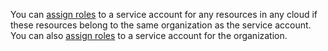 You can [assign roles](../iam/operations/sa/assign-role-for-sa.md#binding-role-resource) to a service account for any resources in any cloud if these resources belong to the same organization as the service account. You can also [assign roles](../iam/operations/sa/assign-role-for-sa.md#binding-role-organization) to a service account for the organization.